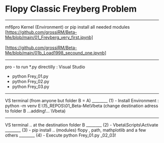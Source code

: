 # Flopy Classic Freyberg Problem 
_______________________________
mf6pro Kernel (Environment) or pip install all needed modules                   <br>
[https://github.com/grossiRM/Beta-Me/blob/main/01_Freyberg_very_first.ipynb]    <br>         
[https://github.com/grossiRM/Beta-Me/blob/main/01b_Load1998_secound_one.ipynb]  <br>       
_______________________________ 
pro - to run *.py directilly : Visual Studio 
- python Frey_01.py
- python Frey_02.py
- python Frey_03.py
_______________________________ 
VS terminal (from anyone but folder B =  A)
________ (1) - Install Environment :     python -m venv E:\15_REPOS\01_Beta-Me\Vbeta  (change destination adress to folder B ...adding!... \Vbeta)
_______________________________ 
VS terminal .. at the destination folder B
________ (2) -                          Vbeta\Scripts\Activate
________ (3) - pip install              .. (modules)         flopy , path, mathplotlib and a few others
________ (4) - Execute                  python Frey_01.py _02_03!

